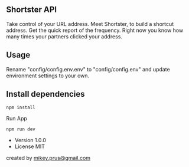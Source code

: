 ## Shortster API

Take control of your URL address. Meet Shortster, to build a shortcut address. Get the quick report of the frequency. Right now you know how many times your partners clicked your address.

## Usage
Rename "config/config.env.env" to "config/config.env" and update environment settings to your own.

## Install dependencies
```
npm install
```
Run App
```
npm run dev
```

- Version 1.0.0
- License MIT

created by mikey.prus@gmail.com